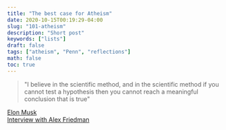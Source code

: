 ```yaml
---
title: "The best case for Atheism"
date: 2020-10-15T00:19:29-04:00
slug: "101-atheism"
description: "Short post"
keywords: ["lists"]
draft: false
tags: ["atheism", "Penn", "reflections"]
math: false
toc: true
---
```

> "I believe in the scientific method, and in the scientific method if you cannot test a hypothesis then you cannot reach a meaningful conclusion that is true"

<p class="right"><a href="https://www.youtube.com/watch?v=smK9dgdTl40&t">Elon Musk<br>Interview with Alex Friedman</a>